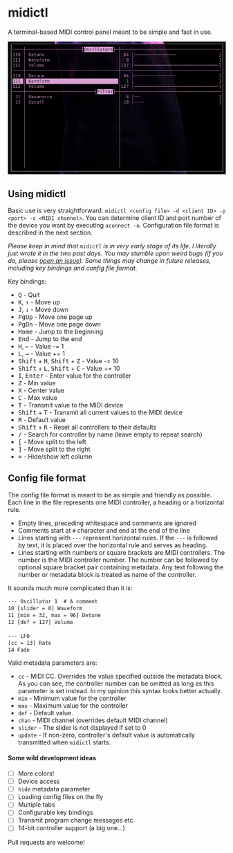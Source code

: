 # midictl

A terminal-based MIDI control panel meant to be simple and fast in use.

<img src=ss/ss.png margin=auto></img>

## Using midictl
Basic use is very straightforward: `midictl <config file> -d <client ID> -p <port> -c <MIDI channel>`.
You can determine client ID and port number of the device you want by executing `aconnect -o`.
Configuration file format is described in the next section.

_Please keep in mind that `midictl` is in very early stage of its life. I literally just wrote it in the two past days. You may stumble upon weird bugs (if you do, please [open an issue](https://github.com/Jacajack/midictl/issues/new)). Some things may change in future releases, including key bindings and config file format._

Key bindings:
 - <kbd>Q</kbd> - Quit
 - <kbd>K</kbd>, <kbd>&#8593;</kbd> - Move up
 - <kbd>J</kbd>, <kbd>&#8595;</kbd> - Move down
 - <kbd>PgUp</kbd> - Move one page up
 - <kbd>PgDn</kbd> - Move one page down
 - <kbd>Home</kbd> - Jump to the beginning
 - <kbd>End</kbd> - Jump to the end
 - <kbd>H</kbd>, <kbd>&#8592;</kbd> - Value -= 1 
 - <kbd>L</kbd>, <kbd>&#8594;</kbd> - Value += 1
 - <kbd>Shift</kbd> + <kbd>H</kbd>, <kbd>Shift</kbd> + <kbd>Z</kbd> - Value -= 10 
 - <kbd>Shift</kbd> + <kbd>L</kbd>, <kbd>Shift</kbd> + <kbd>C</kbd> - Value += 10 
 - <kbd>I</kbd>, <kbd>Enter</kbd> - Enter value for the controller
 - <kbd>Z</kbd> - Min value
 - <kbd>X</kbd> - Center value
 - <kbd>C</kbd> - Max value
 - <kbd>T</kbd> - Transmit value to the MIDI device
 - <kbd>Shift</kbd> + <kbd>T</kbd> - Transmit all current values to the MIDI device
 - <kbd>R</kbd> - Default value
 - <kbd>Shift</kbd> + <kbd>R</kbd> - Reset all controllers to their defaults
 - <kbd>/</kbd> - Search for controller by name (leave empty to repeat search)
 - <kbd>[</kbd> - Move split to the left
 - <kbd>]</kbd> - Move split to the right
 - <kbd>=</kbd> - Hide/show left column

## Config file format
The config file format is meant to be as simple and friendly as possible. Each line in the file represents one MIDI controller, a heading or a horizontal rule.
 - Empty lines, preceding whitespace and comments are ignored
 - Comments start at `#` character and end at the end of the line
 - Lines starting with `---` represent horizontal rules. If the `---` is followed by text, it is placed over the horizontal rule and serves as heading.
 - Lines starting with numbers or square brackets are MIDI controllers. The number is the MIDI controller number. The number can be followed by optional square bracket pair containing metadata. Any text following the number or metadata block is treated as name of the controller.

It sounds much more complicated than it is:
```
--- Oscillator 1  # A comment
10 [slider = 0] Waveform
11 [min = 32, max = 96] Detune
12 [def = 127] Volume

--- LFO
[cc = 13] Rate
14 Fade
```

Valid metadata parameters are:
 - `cc` - MIDI CC. Overrides the value specified outside the metadata block. As you can see, the controller number can be omitted as long as this parameter is set instead. In my opinion this syntax looks better actually.
 - `min` - Minimum value for the controller
 - `max` - Maximum value for the controller
 - `def` - Default value. 
 - `chan` - MIDI channel (overrides default MIDI channel)
 - `slider` - The slider is not displayed if set to 0
 - `update` - If non-zero, controller's default value is automatically transmitted when `midictl` starts.

#### Some wild development ideas
 - [ ] More colors!
 - [ ] Device access
 - [ ] `hide` metadata parameter
 - [ ] Loading config files on the fly
 - [ ] Multiple tabs
 - [ ] Configurable key bindings
 - [ ] Transmit program change messages etc.
 - [ ] 14-bit controller support (a big one...)

Pull requests are welcome!